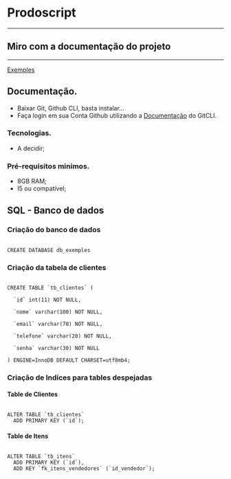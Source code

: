 # Prodoscript

---

## Miro com a documentação do projeto 

---

[Exemples](https://miro.com/app/board/o9J_lBMxbWc=/) 

## Documentação.

* Baixar Git, Github CLI, basta instalar...
* Faça login em sua Conta Github utilizando a [Documentação](https://github.com/cli/cli#installation) do GitCLI.

### Tecnologias.

* A decidir;

### Pré-requisitos minimos.

* 8GB RAM;
* I5 ou compatível;

## SQL - Banco de dados 


### Criação do banco de dados

```

CREATE DATABASE db_exemples

```

### Criação da tabela de clientes

```

CREATE TABLE `tb_clientes` ( 

  `id` int(11) NOT NULL, 

  `nome` varchar(100) NOT NULL, 

  `email` varchar(70) NOT NULL, 

  `telefone` varchar(20) NOT NULL, 

  `senha` varchar(30) NOT NULL 

) ENGINE=InnoDB DEFAULT CHARSET=utf8mb4; 

```

### Criação de Indíces para tables despejadas

#### Table de Clientes

```

ALTER TABLE `tb_clientes` 
  ADD PRIMARY KEY (`id`); 

```

#### Table de Itens

```

ALTER TABLE `tb_itens` 
  ADD PRIMARY KEY (`id`), 
  ADD KEY `fk_itens_vendedores` (`id_vendedor`); 

```
